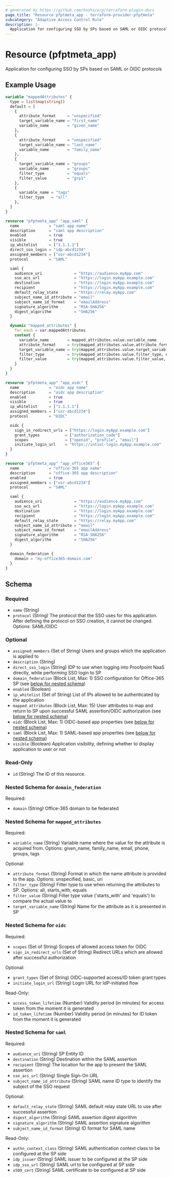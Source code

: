```yaml
---
# generated by https://github.com/hashicorp/terraform-plugin-docs
page_title: "Resource pfptmeta_app - terraform-provider-pfptmeta"
subcategory: "Adaptive Access Control Rule"
description: |-
  Application for configuring SSO by SPs based on SAML or OIDC protocols
---
```


# Resource (pfptmeta_app)

Application for configuring SSO by SPs based on SAML or OIDC protocols

## Example Usage

```terraform
variable "mappedAttributes" {
  type = list(map(string))
  default = [
    {
      attribute_format     = "unspecified"
      target_variable_name = "first_name"
      variable_name        = "given_name"
    },
    {
      attribute_format     = "unspecified"
      target_variable_name = "last_name"
      variable_name        = "family_name"
    },
    {
      target_variable_name = "groups"
      variable_name        = "groups"
      filter_type          = "equals"
      filter_value         = "grp1"
    },
    {
      variable_name = "tags"
      filter_type   = "all"
    },
  ]
}

resource "pfptmeta_app" "app_saml" {
  name             = "saml app name"
  description      = "saml app description"
  enabled          = true
  visible          = true
  ip_whitelist     = ["1.1.1.1"]
  direct_sso_login = "idp-abcd1234"
  assigned_members = ["usr-abcd1234"]
  protocol         = "SAML"

  saml {
    audience_uri              = "https://audience.myApp.com"
    sso_acs_url               = "https://login.myApp.example.com"
    destination               = "https://login.myApp.example.com"
    recipient                 = "https://login.myApp.example.com"
    default_relay_state       = "https://relay.myApp.com"
    subject_name_id_attribute = "email"
    subject_name_id_format    = "emailAddress"
    signature_algorithm       = "RSA-SHA256"
    digest_algorithm          = "SHA256"
  }

  dynamic "mapped_attributes" {
    for_each = var.mappedAttributes
    content {
      variable_name        = mapped_attributes.value.variable_name
      attribute_format     = try(mapped_attributes.value.attribute_format, null)
      target_variable_name = try(mapped_attributes.value.target_variable_name, null)
      filter_type          = try(mapped_attributes.value.filter_type, null)
      filter_value         = try(mapped_attributes.value.filter_value, null)
    }
  }
}

resource "pfptmeta_app" "app_oidc" {
  name             = "oidc app name"
  description      = "oidc app description"
  enabled          = true
  visible          = true
  ip_whitelist     = ["1.1.1.1"]
  assigned_members = ["usr-abcd1234"]
  protocol         = "OIDC"

  oidc {
    sign_in_redirect_urls = ["https://login.myApp.example.com"]
    grant_types           = ["authorization_code"]
    scopes                = ["openid", "profile", "email"]
    initiate_login_url    = "https://intial-login.myApp.example.com"
  }
}

resource "pfptmeta_app" "app_office365" {
  name             = "office-365 app name"
  description      = "office-365 app description"
  enabled          = true
  assigned_members = ["usr-abcd1234"]
  protocol         = "SAML"

  saml {
    audience_uri              = "https://audience.myApp.com"
    sso_acs_url               = "https://login.myApp.example.com"
    destination               = "https://login.myApp.example.com"
    recipient                 = "https://login.myApp.example.com"
    default_relay_state       = "https://relay.myApp.com"
    subject_name_id_attribute = "email"
    subject_name_id_format    = "emailAddress"
    signature_algorithm       = "RSA-SHA256"
    digest_algorithm          = "SHA256"
  }

  domain_federation {
    domain = "my-office365-domain.com"
  }
}
```

<!-- schema generated by tfplugindocs -->
## Schema

### Required

- `name` (String)
- `protocol` (String) The protocol that the SSO uses for this application. After defining the protocol on SSO creation, it cannot be changed. Options: SAML/OIDC

### Optional

- `assigned_members` (Set of String) Users and groups which the application is applied to
- `description` (String)
- `direct_sso_login` (String) IDP to use when logging into Proofpoint NaaS directly, while performing SSO login to SP
- `domain_federation` (Block List, Max: 1) SSO configuration for Office-365 SP (see [below for nested schema](#nestedblock--domain_federation))
- `enabled` (Boolean)
- `ip_whitelist` (Set of String) List of IPs allowed to be authenticated by the application
- `mapped_attributes` (Block List, Max: 15) User attributes to map and return to SP upon successful SAML assertion/OIDC authorization (see [below for nested schema](#nestedblock--mapped_attributes))
- `oidc` (Block List, Max: 1) OIDC-based app properties (see [below for nested schema](#nestedblock--oidc))
- `saml` (Block List, Max: 1) SAML-based app properties (see [below for nested schema](#nestedblock--saml))
- `visible` (Boolean) Application visibility, defining whether to display application to user or not

### Read-Only

- `id` (String) The ID of this resource.

<a id="nestedblock--domain_federation"></a>
### Nested Schema for `domain_federation`

Required:

- `domain` (String) Office-365 domain to be federated


<a id="nestedblock--mapped_attributes"></a>
### Nested Schema for `mapped_attributes`

Required:

- `variable_name` (String) Variable name where the value for the attribute is acquired from. Options: given_name, family_name, email, phone, groups, tags

Optional:

- `attribute_format` (String) Format in which the name attribute is provided to the app. Options: unspecified, basic, uri
- `filter_type` (String) Filter type to use when returning the attributes to SP. Options: all, starts_with, equals
- `filter_value` (String) Filter type value ('starts_with' and 'equals') to compare the actual value to
- `target_variable_name` (String) Name for the attribute as it is presented in SP


<a id="nestedblock--oidc"></a>
### Nested Schema for `oidc`

Required:

- `scopes` (Set of String) Scopes of allowed access token for OIDC
- `sign_in_redirect_urls` (Set of String) Redirect URLs which are allowed after successful authorization

Optional:

- `grant_types` (Set of String) OIDC-supported access/ID token grant types
- `initiate_login_url` (String) Login URL for IdP-initiated flow

Read-Only:

- `access_token_lifetime` (Number) Validity period (in minutes) for access token from the moment it is generated
- `id_token_lifetime` (Number) Validity period (in minutes) for ID token from the moment it is generated


<a id="nestedblock--saml"></a>
### Nested Schema for `saml`

Required:

- `audience_uri` (String) SP Entity ID
- `destination` (String) Destination within the SAML assertion
- `recipient` (String) The location for the app to present the SAML assertion
- `sso_acs_url` (String) Single Sign-On URL
- `subject_name_id_attribute` (String) SAML name ID type to identify the subject of the SSO request

Optional:

- `default_relay_state` (String) SAML default relay state URL to use after successful assertion
- `digest_algorithm` (String) SAML assertion digest algorithm
- `signature_algorithm` (String) SAML assertion signature algorithm
- `subject_name_id_format` (String) ID format for SAML name

Read-Only:

- `authn_context_class` (String) SAML authentication context class to be configured at the SP side
- `idp_issuer` (String) SAML issuer to be configured at the SP side
- `idp_sso_url` (String) SAML url to be configured at SP side
- `x509_cert` (String) SAML certificate to be configured at SP side
